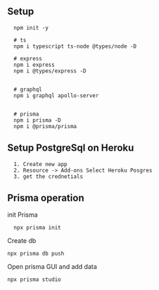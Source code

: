 

## Setup

```
  npm init -y

  # ts
  npm i typescript ts-node @types/node -D

  # express
  npm i express 
  npm i @types/express -D 


  # graphql
  npm i graphql apollo-server


  # prisma
  npm i prisma -D
  npm i @prisma/prisma
```

##  Setup PostgreSql on Heroku
```
  1. Create new app
  2. Resource -> Add-ons Select Heroku Posgres
  3. get the crednetials
```


## Prisma operation
init Prisma
```
  npx prisma init
```


Create db    
```
npx prisma db push  
```

Open prisma GUI and add data
```
npx prisma studio
```





